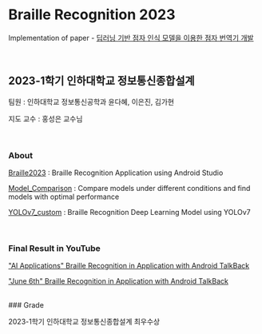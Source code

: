 # Braille Recognition 2023

Implementation of paper - [딥러닝 기반 점자 인식 모델을 이용한 점자 번역기 개발](https://drive.google.com/file/d/1uFlqMT7gCU8WJNpXl8Uf-0bpRRRPeiDc/view?usp=drive_link)

<br/>

## 2023-1학기 인하대학교 정보통신종합설계

팀원 : 인하대학교 정보통신공학과 윤다혜, 이은진, 김가현

지도 교수 : 홍성은 교수님

<br/>

### About

[Braille2023](https://github.com/ailleen1004/Braille_Recognition_2023/blob/main/Braille2023) : Braille Recognition Application using Android Studio

[Model_Comparison](https://github.com/ailleen1004/Braille_Recognition_2023/blob/main/Model_Comparison) : Compare models under different conditions and find models with optimal performance

[YOLOv7_custom](https://github.com/ailleen1004/Braille_Recognition_2023/blob/main/YOLOv7_custom) : Braille Recognition Deep Learning Model using YOLOv7

<br/>

### Final Result in YouTube

["AI Applications" Braille Recognition in Application with Android TalkBack](https://youtube.com/shorts/pqM6NC-Q7Zo?feature=share)

["June 6th" Braille Recognition in Application with Android TalkBack](https://youtube.com/shorts/IWUtWdu1-p0?feature=share)

<br/>
### Grade

2023-1학기 인하대학교 정보통신종합설계 최우수상
